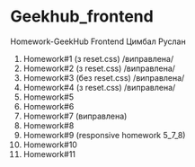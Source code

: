 # Geekhub_frontend

Homework-GeekHub Frontend
Цимбал Руслан

1. Homework#1 (з reset.css) /виправлена/
2. Homework#2 (з reset.css) /виправлена/
3. Homework#3 (без reset.css) /виправлена/
4. Homework#4 (з reset.css) /виправлена/
5. Homework#5
6. Homework#6
7. Homework#7 (виправлена)
8. Homework#8
9. Homework#9 (responsive homework 5_7_8)
10. Homework#10 
11. Homework#11 


